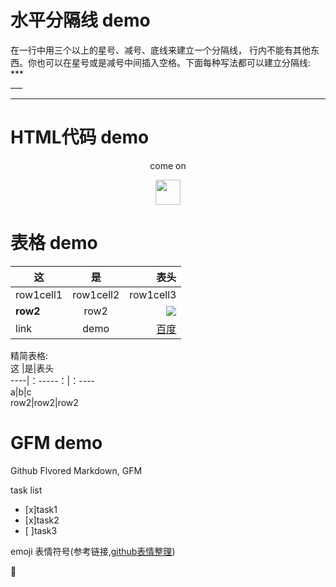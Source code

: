 # 水平分隔线 demo
在一行中用三个以上的星号、减号、底线来建立一个分隔线，
行内不能有其他东西。你也可以在星号或是减号中间插入空格。下面每种写法都可以建立分隔线:  
	\***  
	\___

***
# HTML代码 demo
<p align="center">come on</p>
<!--
这些文字会被忽略！
这一行同样！
-->
<p align="center">
	<img src="https://www.baidu.com/img/bd_logo1.png" width="40px" height="40px"/>
</p>

# 表格 demo

| 这 |是|表头|
|-----|:----:|----:|
|row1cell1|row1cell2|row1cell3|
|**row2**|row2|![][baidu_logo]|
|link|demo|[百度]|

精简表格:  
这 |是|表头  
----|：-----：|：----  
a|b|c  
row2|row2|row2 

# GFM demo
Github Flvored Markdown, GFM

task list

- [x]task1
- [x]task2
- [ ]task3

emoji 表情符号(参考链接,[github表情整理](https://github.com/guodongxiaren/README/blob/master/emoji.md))

:snake:
<!--下面是本文中用到的链接引用-->
[baidu_logo]:https://www.baidu.com/img/bd_logo1.png
[百度]:https://baidu.com

